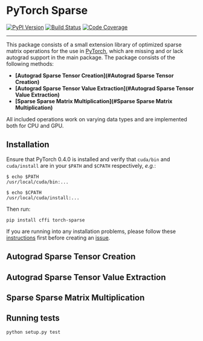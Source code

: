 [pypi-image]: https://badge.fury.io/py/torch-sparse.svg
[pypi-url]: https://pypi.python.org/pypi/torch-sparse
[build-image]: https://travis-ci.org/rusty1s/pytorch_sparse.svg?branch=master
[build-url]: https://travis-ci.org/rusty1s/pytorch_sparse
[coverage-image]: https://codecov.io/gh/rusty1s/pytorch_sparse/branch/master/graph/badge.svg
[coverage-url]: https://codecov.io/github/rusty1s/pytorch_sparse?branch=master

# PyTorch Sparse

[![PyPI Version][pypi-image]][pypi-url]
[![Build Status][build-image]][build-url]
[![Code Coverage][coverage-image]][coverage-url]

--------------------------------------------------------------------------------

This package consists of a small extension library of optimized sparse matrix operations for the use in [PyTorch](http://pytorch.org/), which are missing and or lack autograd support in the main package.
The package consists of the following methods:

* **[Autograd Sparse Tensor Creation](#Autograd Sparse Tensor Creation)**
* **[Autograd Sparse Tensor Value Extraction](#Autograd Sparse Tensor Value Extraction)**
* **[Sparse Sparse Matrix Multiplication](#Sparse Sparse Matrix Multiplication)**

All included operations work on varying data types and are implemented both for CPU and GPU.

## Installation

Ensure that PyTorch 0.4.0 is installed and verify that `cuda/bin` and `cuda/install` are in your `$PATH` and `$CPATH` respectively, *e.g.*:

```
$ echo $PATH
/usr/local/cuda/bin:...

$ echo $CPATH
/usr/local/cuda/install:...
```

Then run:

```
pip install cffi torch-sparse
```

If you are running into any installation problems, please follow these [instructions](https://rusty1s.github.io/pytorch_geometric/build/html/notes/installation.html) first before creating an [issue](https://github.com/rusty1s/pytorch_sparse/issues).

## Autograd Sparse Tensor Creation

## Autograd Sparse Tensor Value Extraction

## Sparse Sparse Matrix Multiplication

## Running tests

```
python setup.py test
```
